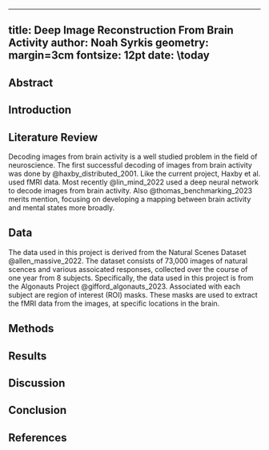 
---
title: Deep Image Reconstruction From Brain Activity
author: Noah Syrkis
geometry: margin=3cm
fontsize: 12pt
date: \today
---

## Abstract

## Introduction

## Literature Review
Decoding images from brain activity is a well studied problem in the field of
neuroscience. The first successful decoding of images from brain activity was
done by @haxby_distributed_2001. Like the current project, Haxby et al. used fMRI data.
Most recently @lin_mind_2022 used a deep neural network to decode images from brain activity. Also @thomas_benchmarking_2023 merits mention, focusing on developing a mapping between brain activity and mental states more broadly.


## Data
The data used in this project is derived from the Natural Scenes Dataset @allen_massive_2022.
The dataset consists of 73,000 images of natural scences and various
assoicated responses, collected over the course of one year from 8 subjects.
Specifically, the data used in this project is from the Algonauts Project @gifford_algonauts_2023.
Associated with each subject are region of interest (ROI) masks.
These masks are used to extract the fMRI data from the images,
at specific locations in the brain.


## Methods


## Results

## Discussion

## Conclusion

## References
